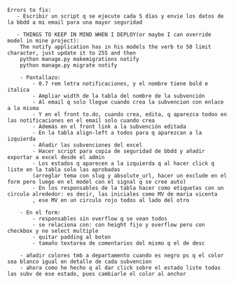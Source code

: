 
    Errors to fix:
       - Escribir un script q se ejecute cada 5 días y envie los datos de la bbdd a mi email para una mayor seguridad

       - THINGS TO KEEP IN MIND WHEN I DEPLOY(or maybe I can override model in mine project):
        The notify application has in his models the verb to 50 limit character, just update it to 255 and then
        python manage.py makemigrations notify
        python manage.py migrate notify

        - Pantallazo:
            - 0.7 rem letra notificaciones, y el nombre tiene bold e italica
            - Ampliar width de la tabla del nombre de la subvención
            - Al email q solo llegue cuando crea la subvencion con enlace a la misma
            - Y en el front to.do, cuando crea, edita, q aparezca todoo en las notificaciones en el email solo cuando crea
            - Además en el front link a la subvención editada
            - En la tabla align-left a todos para q aparezcan a la izquierda
            - Añadir las subvenciones del excel
            - Hacer script para copia de seguridad de bbdd y añadir exportar a excel desde el admin
            - Los estados q aparecen a la izquierda q al hacer click q liste en la tabla solo las aprobadas
            (arreglar tema con slug y absolute_url, hacer un exclude en el form pero luego en el model con el signal q se cree auto)
            - En los responsables de la tabla hacer como etiquetas con un circulo alrededor: es decir, las iniciales como MV de maria vicenta
            , ese MV en un circulo rojo todos al lado del otro

        - En el form:
            - responsables sin overflow q se vean todos
            - se relaciona con: con height fijo y overflow pero con checkbox y no select multiple
            - quitar padding al boton
            - tamaño textarea de comentarios del mismo q el de desc

        - añadir colores tmb a departamento cuando es negro ps q el color sea blanco igual en detalle de cada subvencion
        - ahora como he hecho q al dar click sobre el estado liste todas las subv de ese estado, pues cambiarle el color al anchor
